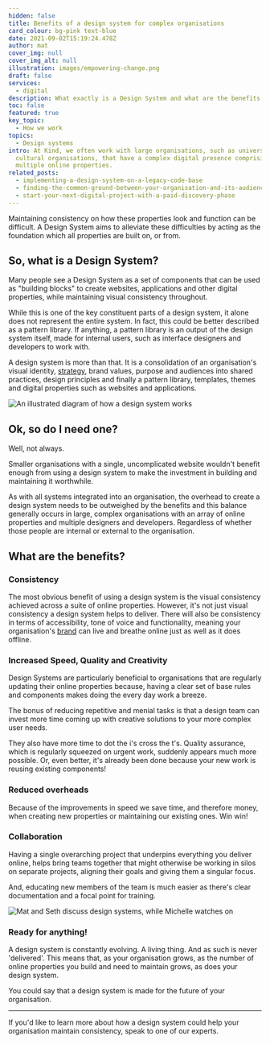 ```yaml
---
hidden: false
title: Benefits of a design system for complex organisations
card_colour: bg-pink text-blue
date: 2021-09-02T15:19:24.478Z
author: mat
cover_img: null
cover_img_alt: null
illustration: images/empowering-change.png
draft: false
services:
  - digital
description: What exactly is a Design System and what are the benefits of implementing one?
toc: false
featured: true
key_topic:
  - How we work
topics:
  - Design systems
intro: At Kind, we often work with large organisations, such as universities and
  cultural organisations, that have a complex digital presence comprising
  multiple online properties.
related_posts:
  - implementing-a-design-system-on-a-legacy-code-base
  - finding-the-common-ground-between-your-organisation-and-its-audience
  - start-your-next-digital-project-with-a-paid-discovery-phase
---
```

Maintaining consistency on how these properties look and function can be difficult. A Design System aims to alleviate these difficulties by acting as the foundation which all properties are built on, or from.

## So, what is a Design System?

Many people see a Design System as a set of components that can be used as "building blocks" to create websites, applications and other digital properties, while maintaining visual consistency throughout.

While this is one of the key constituent parts of a design system, it alone does not represent the entire system. In fact, this could be better described as a pattern library. If anything, a pattern library is an output of the design system itself, made for internal users, such as interface designers and developers to work with.

A design system is more than that. It is a consolidation of an organisation's visual identity, [strategy](/services/strategy/), brand values, purpose and audiences into shared practices, design principles and finally a pattern library, templates, themes and digital properties such as websites and applications.

![An illustrated diagram of how a design system works](https://madebykind.imgix.net/design-systems-diagram.png)

## Ok, so do I need one?

Well, not always.

Smaller organisations with a single, uncomplicated website wouldn't benefit enough from using a design system to make the investment in building and maintaining it worthwhile.

As with all systems integrated into an organisation, the overhead to create a design system needs to be outweighed by the benefits and this balance generally occurs in large, complex organisations with an array of online properties and multiple designers and developers. Regardless of whether those people are internal or external to the organisation.

## What are the benefits?

### Consistency

The most obvious benefit of using a design system is the visual consistency achieved across a suite of online properties. However, it's not just visual consistency a design system helps to deliver. There will also be consistency in terms of accessibility, tone of voice and functionality, meaning your organisation's [brand](/services/brand/
) can live and breathe online just as well as it does offline.

### Increased Speed, Quality and Creativity

Design Systems are particularly beneficial to organisations that are regularly updating their online properties because, having a clear set of base rules and components makes doing the every day work a breeze.

The bonus of reducing repetitive and menial tasks is that a design team can invest more time coming up with creative solutions to your more complex user needs.

They also have more time to dot the i's cross the t's. Quality assurance, which is regularly squeezed on urgent work, suddenly appears much more possible. Or, even better, it's already been done because your new work is reusing existing components!

### Reduced overheads

Because of the improvements in speed we save time, and therefore money, when creating new properties or maintaining our existing ones. Win win!

### Collaboration

Having a single overarching project that underpins everything you deliver online, helps bring teams together that might otherwise be working in silos on separate projects, aligning their goals and giving them a singular focus.

And, educating new members of the team is much easier as there's clear documentation and a focal point for training.

![Mat and Seth discuss design systems, while Michelle watches on](https://madebykind.imgix.net/kind-team-meeting.jpg)

### Ready for anything!

A design system is constantly evolving. A living thing. And as such is never 'delivered'. This means that, as your organisation grows, as the number of online properties you build and need to maintain grows, as does your design system.

You could say that a design system is made for the future of your organisation.

---

If you'd like to learn more about how a design system could help your organisation maintain consistency, speak to one of our experts.